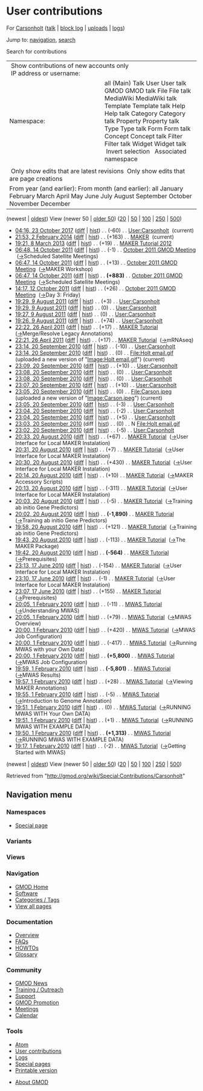 <div id="mw-page-base" class="noprint">

</div>

<div id="mw-head-base" class="noprint">

</div>

<div id="content" class="mw-body" role="main">

<span id="top"></span>

<div id="mw-js-message" style="display:none;">

</div>



# <span dir="auto">User contributions</span>

<div id="bodyContent">

<div id="contentSub">

For [Carsonholt](/wiki/User:Carsonholt "User:Carsonholt") (<a
href="/mediawiki/index.php?title=User_talk:Carsonholt&amp;action=edit&amp;redlink=1"
class="new" title="User talk:Carsonholt (page does not exist)">talk</a>
\| [block
log](/mediawiki/index.php?title=Special:Log/block&page=User%3ACarsonholt "Special:Log/block")
\|
[uploads](/wiki/Special:ListFiles/Carsonholt "Special:ListFiles/Carsonholt")
\| [logs](/wiki/Special:Log/Carsonholt "Special:Log/Carsonholt"))

</div>

<div id="jump-to-nav" class="mw-jump">

Jump to: [navigation](#mw-navigation), [search](#p-search)

</div>

<div id="mw-content-text">

Search for contributions

<table class="mw-contributions-table">
<colgroup>
<col style="width: 50%" />
<col style="width: 50%" />
</colgroup>
<tbody>
<tr class="odd">
<td colspan="2"> Show contributions of new accounts only<br />
 IP address or username:</td>
</tr>
<tr class="even">
<td class="mw-label">Namespace:</td>
<td>all (Main) Talk User User talk GMOD GMOD talk File File talk
MediaWiki MediaWiki talk Template Template talk Help Help talk Category
Category talk Property Property talk Type Type talk Form Form talk
Concept Concept talk Filter Filter talk Widget Widget talk  
 Invert selection 
 Associated namespace </td>
</tr>
<tr class="odd">
<td colspan="2"></td>
</tr>
<tr class="even">
<td colspan="2"> Only show edits that are latest revisions
 Only show edits that are page creations</td>
</tr>
<tr class="odd">
<td colspan="2">From year (and earlier): From month (and earlier): all
January February March April May June July August September October
November December</td>
</tr>
</tbody>
</table>

(newest \| <a
href="/mediawiki/index.php?title=Special:Contributions/Carsonholt&amp;dir=prev&amp;target=Carsonholt"
class="mw-lastlink" rel="last"
title="Special:Contributions/Carsonholt">oldest</a>) View (newer 50 \|
<a
href="/mediawiki/index.php?title=Special:Contributions/Carsonholt&amp;offset=20100201191707&amp;target=Carsonholt"
class="mw-nextlink" rel="next"
title="Special:Contributions/Carsonholt">older 50</a>) (<a
href="/mediawiki/index.php?title=Special:Contributions/Carsonholt&amp;offset=&amp;limit=20&amp;target=Carsonholt"
class="mw-numlink" title="Special:Contributions/Carsonholt">20</a> \| <a
href="/mediawiki/index.php?title=Special:Contributions/Carsonholt&amp;offset=&amp;limit=50&amp;target=Carsonholt"
class="mw-numlink" title="Special:Contributions/Carsonholt">50</a> \| <a
href="/mediawiki/index.php?title=Special:Contributions/Carsonholt&amp;offset=&amp;limit=100&amp;target=Carsonholt"
class="mw-numlink" title="Special:Contributions/Carsonholt">100</a> \|
<a
href="/mediawiki/index.php?title=Special:Contributions/Carsonholt&amp;offset=&amp;limit=250&amp;target=Carsonholt"
class="mw-numlink" title="Special:Contributions/Carsonholt">250</a> \|
<a
href="/mediawiki/index.php?title=Special:Contributions/Carsonholt&amp;offset=&amp;limit=500&amp;target=Carsonholt"
class="mw-numlink" title="Special:Contributions/Carsonholt">500</a>)

- <a href="/mediawiki/index.php?title=User:Carsonholt&amp;oldid=27490"
  class="mw-changeslist-date" title="User:Carsonholt">04:16, 23 October
  2017</a>
  ([diff](/mediawiki/index.php?title=User:Carsonholt&diff=prev&oldid=27490 "User:Carsonholt")
  \|
  [hist](/mediawiki/index.php?title=User:Carsonholt&action=history "User:Carsonholt"))
  <span class="mw-changeslist-separator">. .</span>
  <span class="mw-plusminus-neg" dir="ltr"
  title="438 bytes after change">(-60)</span>‎
  <span class="mw-changeslist-separator">. .</span>
  <a href="/wiki/User:Carsonholt" class="mw-contributions-title"
  title="User:Carsonholt">User:Carsonholt</a> ‎
  <span class="mw-uctop">(current)</span>
- <a href="/mediawiki/index.php?title=MAKER&amp;oldid=25258"
  class="mw-changeslist-date" title="MAKER">21:53, 2 February 2014</a>
  ([diff](/mediawiki/index.php?title=MAKER&diff=prev&oldid=25258 "MAKER")
  \| [hist](/mediawiki/index.php?title=MAKER&action=history "MAKER"))
  <span class="mw-changeslist-separator">. .</span>
  <span class="mw-plusminus-pos" dir="ltr"
  title="8,774 bytes after change">(+163)</span>‎
  <span class="mw-changeslist-separator">. .</span>
  <a href="/wiki/MAKER" class="mw-contributions-title"
  title="MAKER">MAKER</a> ‎ <span class="mw-uctop">(current)</span>
- <a href="/mediawiki/index.php?title=MAKER_Tutorial_2012&amp;oldid=23214"
  class="mw-changeslist-date" title="MAKER Tutorial 2012">19:21, 8 March
  2013</a>
  ([diff](/mediawiki/index.php?title=MAKER_Tutorial_2012&diff=prev&oldid=23214 "MAKER Tutorial 2012")
  \|
  [hist](/mediawiki/index.php?title=MAKER_Tutorial_2012&action=history "MAKER Tutorial 2012"))
  <span class="mw-changeslist-separator">. .</span>
  <span class="mw-plusminus-pos" dir="ltr"
  title="82,284 bytes after change">(+19)</span>‎
  <span class="mw-changeslist-separator">. .</span>
  <a href="/wiki/MAKER_Tutorial_2012" class="mw-contributions-title"
  title="MAKER Tutorial 2012">MAKER Tutorial 2012</a> ‎
- <a
  href="/mediawiki/index.php?title=October_2011_GMOD_Meeting&amp;oldid=19298"
  class="mw-changeslist-date" title="October 2011 GMOD Meeting">06:48, 14
  October 2011</a>
  ([diff](/mediawiki/index.php?title=October_2011_GMOD_Meeting&diff=prev&oldid=19298 "October 2011 GMOD Meeting")
  \|
  [hist](/mediawiki/index.php?title=October_2011_GMOD_Meeting&action=history "October 2011 GMOD Meeting"))
  <span class="mw-changeslist-separator">. .</span>
  <span class="mw-plusminus-neg" dir="ltr"
  title="13,248 bytes after change">(-1)</span>‎
  <span class="mw-changeslist-separator">. .</span>
  <a href="/wiki/October_2011_GMOD_Meeting" class="mw-contributions-title"
  title="October 2011 GMOD Meeting">October 2011 GMOD Meeting</a> ‎
  <span class="comment">([→](/wiki/October_2011_GMOD_Meeting#Scheduled_Satellite_Meetings "October 2011 GMOD Meeting")‎<span dir="auto"><span class="autocomment">Scheduled
  Satellite Meetings</span></span>)</span>
- <a
  href="/mediawiki/index.php?title=October_2011_GMOD_Meeting&amp;oldid=19297"
  class="mw-changeslist-date" title="October 2011 GMOD Meeting">06:47, 14
  October 2011</a>
  ([diff](/mediawiki/index.php?title=October_2011_GMOD_Meeting&diff=prev&oldid=19297 "October 2011 GMOD Meeting")
  \|
  [hist](/mediawiki/index.php?title=October_2011_GMOD_Meeting&action=history "October 2011 GMOD Meeting"))
  <span class="mw-changeslist-separator">. .</span>
  <span class="mw-plusminus-pos" dir="ltr"
  title="13,249 bytes after change">(+13)</span>‎
  <span class="mw-changeslist-separator">. .</span>
  <a href="/wiki/October_2011_GMOD_Meeting" class="mw-contributions-title"
  title="October 2011 GMOD Meeting">October 2011 GMOD Meeting</a> ‎
  <span class="comment">([→](/wiki/October_2011_GMOD_Meeting#MAKER_Workshop "October 2011 GMOD Meeting")‎<span dir="auto"><span class="autocomment">MAKER
  Workshop</span></span>)</span>
- <a
  href="/mediawiki/index.php?title=October_2011_GMOD_Meeting&amp;oldid=19296"
  class="mw-changeslist-date" title="October 2011 GMOD Meeting">06:47, 14
  October 2011</a>
  ([diff](/mediawiki/index.php?title=October_2011_GMOD_Meeting&diff=prev&oldid=19296 "October 2011 GMOD Meeting")
  \|
  [hist](/mediawiki/index.php?title=October_2011_GMOD_Meeting&action=history "October 2011 GMOD Meeting"))
  <span class="mw-changeslist-separator">. .</span> **(+883)**‎
  <span class="mw-changeslist-separator">. .</span>
  <a href="/wiki/October_2011_GMOD_Meeting" class="mw-contributions-title"
  title="October 2011 GMOD Meeting">October 2011 GMOD Meeting</a> ‎
  <span class="comment">([→](/wiki/October_2011_GMOD_Meeting#Scheduled_Satellite_Meetings "October 2011 GMOD Meeting")‎<span dir="auto"><span class="autocomment">Scheduled
  Satellite Meetings</span></span>)</span>
- <a
  href="/mediawiki/index.php?title=October_2011_GMOD_Meeting&amp;oldid=19034"
  class="mw-changeslist-date" title="October 2011 GMOD Meeting">14:17, 12
  October 2011</a>
  ([diff](/mediawiki/index.php?title=October_2011_GMOD_Meeting&diff=prev&oldid=19034 "October 2011 GMOD Meeting")
  \|
  [hist](/mediawiki/index.php?title=October_2011_GMOD_Meeting&action=history "October 2011 GMOD Meeting"))
  <span class="mw-changeslist-separator">. .</span>
  <span class="mw-plusminus-pos" dir="ltr"
  title="12,728 bytes after change">(+26)</span>‎
  <span class="mw-changeslist-separator">. .</span>
  <a href="/wiki/October_2011_GMOD_Meeting" class="mw-contributions-title"
  title="October 2011 GMOD Meeting">October 2011 GMOD Meeting</a> ‎
  <span class="comment">([→](/wiki/October_2011_GMOD_Meeting#Day_3:_Friday "October 2011 GMOD Meeting")‎<span dir="auto"><span class="autocomment">Day
  3: Friday</span></span>)</span>
- <a href="/mediawiki/index.php?title=User:Carsonholt&amp;oldid=18494"
  class="mw-changeslist-date" title="User:Carsonholt">19:29, 9 August
  2011</a>
  ([diff](/mediawiki/index.php?title=User:Carsonholt&diff=prev&oldid=18494 "User:Carsonholt")
  \|
  [hist](/mediawiki/index.php?title=User:Carsonholt&action=history "User:Carsonholt"))
  <span class="mw-changeslist-separator">. .</span>
  <span class="mw-plusminus-pos" dir="ltr"
  title="498 bytes after change">(+3)</span>‎
  <span class="mw-changeslist-separator">. .</span>
  <a href="/wiki/User:Carsonholt" class="mw-contributions-title"
  title="User:Carsonholt">User:Carsonholt</a> ‎
- <a href="/mediawiki/index.php?title=User:Carsonholt&amp;oldid=18493"
  class="mw-changeslist-date" title="User:Carsonholt">19:29, 9 August
  2011</a>
  ([diff](/mediawiki/index.php?title=User:Carsonholt&diff=prev&oldid=18493 "User:Carsonholt")
  \|
  [hist](/mediawiki/index.php?title=User:Carsonholt&action=history "User:Carsonholt"))
  <span class="mw-changeslist-separator">. .</span>
  <span class="mw-plusminus-null" dir="ltr"
  title="495 bytes after change">(0)</span>‎
  <span class="mw-changeslist-separator">. .</span>
  <a href="/wiki/User:Carsonholt" class="mw-contributions-title"
  title="User:Carsonholt">User:Carsonholt</a> ‎
- <a href="/mediawiki/index.php?title=User:Carsonholt&amp;oldid=18492"
  class="mw-changeslist-date" title="User:Carsonholt">19:27, 9 August
  2011</a>
  ([diff](/mediawiki/index.php?title=User:Carsonholt&diff=prev&oldid=18492 "User:Carsonholt")
  \|
  [hist](/mediawiki/index.php?title=User:Carsonholt&action=history "User:Carsonholt"))
  <span class="mw-changeslist-separator">. .</span>
  <span class="mw-plusminus-null" dir="ltr"
  title="495 bytes after change">(0)</span>‎
  <span class="mw-changeslist-separator">. .</span>
  <a href="/wiki/User:Carsonholt" class="mw-contributions-title"
  title="User:Carsonholt">User:Carsonholt</a> ‎
- <a href="/mediawiki/index.php?title=User:Carsonholt&amp;oldid=18491"
  class="mw-changeslist-date" title="User:Carsonholt">19:26, 9 August
  2011</a>
  ([diff](/mediawiki/index.php?title=User:Carsonholt&diff=prev&oldid=18491 "User:Carsonholt")
  \|
  [hist](/mediawiki/index.php?title=User:Carsonholt&action=history "User:Carsonholt"))
  <span class="mw-changeslist-separator">. .</span>
  <span class="mw-plusminus-pos" dir="ltr"
  title="495 bytes after change">(+74)</span>‎
  <span class="mw-changeslist-separator">. .</span>
  <a href="/wiki/User:Carsonholt" class="mw-contributions-title"
  title="User:Carsonholt">User:Carsonholt</a> ‎
- <a href="/mediawiki/index.php?title=MAKER_Tutorial&amp;oldid=17594"
  class="mw-changeslist-date" title="MAKER Tutorial">22:22, 26 April
  2011</a>
  ([diff](/mediawiki/index.php?title=MAKER_Tutorial&diff=prev&oldid=17594 "MAKER Tutorial")
  \|
  [hist](/mediawiki/index.php?title=MAKER_Tutorial&action=history "MAKER Tutorial"))
  <span class="mw-changeslist-separator">. .</span>
  <span class="mw-plusminus-pos" dir="ltr"
  title="64,723 bytes after change">(+17)</span>‎
  <span class="mw-changeslist-separator">. .</span>
  <a href="/mediawiki/index.php?title=MAKER_Tutorial&amp;redirect=no"
  class="mw-redirect mw-contributions-title" title="MAKER Tutorial">MAKER
  Tutorial</a> ‎
  <span class="comment">([→](/wiki/MAKER_Tutorial#Merge.2FResolve_Legacy_Annotations "MAKER Tutorial")‎<span dir="auto"><span class="autocomment">Merge/Resolve
  Legacy Annotations</span></span>)</span>
- <a href="/mediawiki/index.php?title=MAKER_Tutorial&amp;oldid=17593"
  class="mw-changeslist-date" title="MAKER Tutorial">22:21, 26 April
  2011</a>
  ([diff](/mediawiki/index.php?title=MAKER_Tutorial&diff=prev&oldid=17593 "MAKER Tutorial")
  \|
  [hist](/mediawiki/index.php?title=MAKER_Tutorial&action=history "MAKER Tutorial"))
  <span class="mw-changeslist-separator">. .</span>
  <span class="mw-plusminus-pos" dir="ltr"
  title="64,706 bytes after change">(+17)</span>‎
  <span class="mw-changeslist-separator">. .</span>
  <a href="/mediawiki/index.php?title=MAKER_Tutorial&amp;redirect=no"
  class="mw-redirect mw-contributions-title" title="MAKER Tutorial">MAKER
  Tutorial</a> ‎
  <span class="comment">([→](/wiki/MAKER_Tutorial#mRNAseq "MAKER Tutorial")‎<span dir="auto"><span class="autocomment">mRNAseq</span></span>)</span>
- <a href="/mediawiki/index.php?title=User:Carsonholt&amp;oldid=14553"
  class="mw-changeslist-date" title="User:Carsonholt">23:14, 20 September
  2010</a>
  ([diff](/mediawiki/index.php?title=User:Carsonholt&diff=prev&oldid=14553 "User:Carsonholt")
  \|
  [hist](/mediawiki/index.php?title=User:Carsonholt&action=history "User:Carsonholt"))
  <span class="mw-changeslist-separator">. .</span>
  <span class="mw-plusminus-neg" dir="ltr"
  title="421 bytes after change">(-10)</span>‎
  <span class="mw-changeslist-separator">. .</span>
  <a href="/wiki/User:Carsonholt" class="mw-contributions-title"
  title="User:Carsonholt">User:Carsonholt</a> ‎
- <a href="/mediawiki/index.php?title=File:Holt_email.gif&amp;oldid=14552"
  class="mw-changeslist-date" title="File:Holt email.gif">23:14, 20
  September 2010</a>
  ([diff](/mediawiki/index.php?title=File:Holt_email.gif&diff=prev&oldid=14552 "File:Holt email.gif")
  \|
  [hist](/mediawiki/index.php?title=File:Holt_email.gif&action=history "File:Holt email.gif"))
  <span class="mw-changeslist-separator">. .</span>
  <span class="mw-plusminus-null" dir="ltr"
  title="0 bytes after change">(0)</span>‎
  <span class="mw-changeslist-separator">. .</span>
  <a href="/wiki/File:Holt_email.gif" class="mw-contributions-title"
  title="File:Holt email.gif">File:Holt email.gif</a> ‎
  <span class="comment">(uploaded a new version of "[Image:Holt
  email.gif](/wiki/File:Holt_email.gif "File:Holt email.gif")")</span>
  <span class="mw-uctop">(current)</span>
- <a href="/mediawiki/index.php?title=User:Carsonholt&amp;oldid=14551"
  class="mw-changeslist-date" title="User:Carsonholt">23:09, 20 September
  2010</a>
  ([diff](/mediawiki/index.php?title=User:Carsonholt&diff=prev&oldid=14551 "User:Carsonholt")
  \|
  [hist](/mediawiki/index.php?title=User:Carsonholt&action=history "User:Carsonholt"))
  <span class="mw-changeslist-separator">. .</span>
  <span class="mw-plusminus-pos" dir="ltr"
  title="431 bytes after change">(+10)</span>‎
  <span class="mw-changeslist-separator">. .</span>
  <a href="/wiki/User:Carsonholt" class="mw-contributions-title"
  title="User:Carsonholt">User:Carsonholt</a> ‎
- <a href="/mediawiki/index.php?title=User:Carsonholt&amp;oldid=14550"
  class="mw-changeslist-date" title="User:Carsonholt">23:08, 20 September
  2010</a>
  ([diff](/mediawiki/index.php?title=User:Carsonholt&diff=prev&oldid=14550 "User:Carsonholt")
  \|
  [hist](/mediawiki/index.php?title=User:Carsonholt&action=history "User:Carsonholt"))
  <span class="mw-changeslist-separator">. .</span>
  <span class="mw-plusminus-null" dir="ltr"
  title="421 bytes after change">(0)</span>‎
  <span class="mw-changeslist-separator">. .</span>
  <a href="/wiki/User:Carsonholt" class="mw-contributions-title"
  title="User:Carsonholt">User:Carsonholt</a> ‎
- <a href="/mediawiki/index.php?title=User:Carsonholt&amp;oldid=14549"
  class="mw-changeslist-date" title="User:Carsonholt">23:08, 20 September
  2010</a>
  ([diff](/mediawiki/index.php?title=User:Carsonholt&diff=prev&oldid=14549 "User:Carsonholt")
  \|
  [hist](/mediawiki/index.php?title=User:Carsonholt&action=history "User:Carsonholt"))
  <span class="mw-changeslist-separator">. .</span>
  <span class="mw-plusminus-null" dir="ltr"
  title="421 bytes after change">(0)</span>‎
  <span class="mw-changeslist-separator">. .</span>
  <a href="/wiki/User:Carsonholt" class="mw-contributions-title"
  title="User:Carsonholt">User:Carsonholt</a> ‎
- <a href="/mediawiki/index.php?title=User:Carsonholt&amp;oldid=14548"
  class="mw-changeslist-date" title="User:Carsonholt">23:07, 20 September
  2010</a>
  ([diff](/mediawiki/index.php?title=User:Carsonholt&diff=prev&oldid=14548 "User:Carsonholt")
  \|
  [hist](/mediawiki/index.php?title=User:Carsonholt&action=history "User:Carsonholt"))
  <span class="mw-changeslist-separator">. .</span>
  <span class="mw-plusminus-pos" dir="ltr"
  title="421 bytes after change">(+10)</span>‎
  <span class="mw-changeslist-separator">. .</span>
  <a href="/wiki/User:Carsonholt" class="mw-contributions-title"
  title="User:Carsonholt">User:Carsonholt</a> ‎
- <a href="/mediawiki/index.php?title=File:Carson.jpeg&amp;oldid=14547"
  class="mw-changeslist-date" title="File:Carson.jpeg">23:05, 20 September
  2010</a>
  ([diff](/mediawiki/index.php?title=File:Carson.jpeg&diff=prev&oldid=14547 "File:Carson.jpeg")
  \|
  [hist](/mediawiki/index.php?title=File:Carson.jpeg&action=history "File:Carson.jpeg"))
  <span class="mw-changeslist-separator">. .</span>
  <span class="mw-plusminus-null" dir="ltr"
  title="0 bytes after change">(0)</span>‎
  <span class="mw-changeslist-separator">. .</span>
  <a href="/wiki/File:Carson.jpeg" class="mw-contributions-title"
  title="File:Carson.jpeg">File:Carson.jpeg</a> ‎
  <span class="comment">(uploaded a new version of
  "[Image:Carson.jpeg](/wiki/File:Carson.jpeg "File:Carson.jpeg")")</span>
  <span class="mw-uctop">(current)</span>
- <a href="/mediawiki/index.php?title=User:Carsonholt&amp;oldid=14546"
  class="mw-changeslist-date" title="User:Carsonholt">23:05, 20 September
  2010</a>
  ([diff](/mediawiki/index.php?title=User:Carsonholt&diff=prev&oldid=14546 "User:Carsonholt")
  \|
  [hist](/mediawiki/index.php?title=User:Carsonholt&action=history "User:Carsonholt"))
  <span class="mw-changeslist-separator">. .</span>
  <span class="mw-plusminus-neg" dir="ltr"
  title="411 bytes after change">(-3)</span>‎
  <span class="mw-changeslist-separator">. .</span>
  <a href="/wiki/User:Carsonholt" class="mw-contributions-title"
  title="User:Carsonholt">User:Carsonholt</a> ‎
- <a href="/mediawiki/index.php?title=User:Carsonholt&amp;oldid=14545"
  class="mw-changeslist-date" title="User:Carsonholt">23:04, 20 September
  2010</a>
  ([diff](/mediawiki/index.php?title=User:Carsonholt&diff=prev&oldid=14545 "User:Carsonholt")
  \|
  [hist](/mediawiki/index.php?title=User:Carsonholt&action=history "User:Carsonholt"))
  <span class="mw-changeslist-separator">. .</span>
  <span class="mw-plusminus-neg" dir="ltr"
  title="414 bytes after change">(-2)</span>‎
  <span class="mw-changeslist-separator">. .</span>
  <a href="/wiki/User:Carsonholt" class="mw-contributions-title"
  title="User:Carsonholt">User:Carsonholt</a> ‎
- <a href="/mediawiki/index.php?title=User:Carsonholt&amp;oldid=14544"
  class="mw-changeslist-date" title="User:Carsonholt">23:04, 20 September
  2010</a>
  ([diff](/mediawiki/index.php?title=User:Carsonholt&diff=prev&oldid=14544 "User:Carsonholt")
  \|
  [hist](/mediawiki/index.php?title=User:Carsonholt&action=history "User:Carsonholt"))
  <span class="mw-changeslist-separator">. .</span>
  <span class="mw-plusminus-pos" dir="ltr"
  title="416 bytes after change">(+5)</span>‎
  <span class="mw-changeslist-separator">. .</span>
  <a href="/wiki/User:Carsonholt" class="mw-contributions-title"
  title="User:Carsonholt">User:Carsonholt</a> ‎
- <a href="/mediawiki/index.php?title=File:Holt_email.gif&amp;oldid=14543"
  class="mw-changeslist-date" title="File:Holt email.gif">23:03, 20
  September 2010</a> (diff \|
  [hist](/mediawiki/index.php?title=File:Holt_email.gif&action=history "File:Holt email.gif"))
  <span class="mw-changeslist-separator">. .</span>
  <span class="mw-plusminus-null" dir="ltr"
  title="0 bytes after change">(0)</span>‎
  <span class="mw-changeslist-separator">. .</span> N
  <a href="/wiki/File:Holt_email.gif" class="mw-contributions-title"
  title="File:Holt email.gif">File:Holt email.gif</a> ‎
- <a href="/mediawiki/index.php?title=User:Carsonholt&amp;oldid=14542"
  class="mw-changeslist-date" title="User:Carsonholt">23:02, 20 September
  2010</a>
  ([diff](/mediawiki/index.php?title=User:Carsonholt&diff=prev&oldid=14542 "User:Carsonholt")
  \|
  [hist](/mediawiki/index.php?title=User:Carsonholt&action=history "User:Carsonholt"))
  <span class="mw-changeslist-separator">. .</span>
  <span class="mw-plusminus-neg" dir="ltr"
  title="411 bytes after change">(-5)</span>‎
  <span class="mw-changeslist-separator">. .</span>
  <a href="/wiki/User:Carsonholt" class="mw-contributions-title"
  title="User:Carsonholt">User:Carsonholt</a> ‎
- <a href="/mediawiki/index.php?title=MAKER_Tutorial&amp;oldid=14249"
  class="mw-changeslist-date" title="MAKER Tutorial">20:33, 20 August
  2010</a>
  ([diff](/mediawiki/index.php?title=MAKER_Tutorial&diff=prev&oldid=14249 "MAKER Tutorial")
  \|
  [hist](/mediawiki/index.php?title=MAKER_Tutorial&action=history "MAKER Tutorial"))
  <span class="mw-changeslist-separator">. .</span>
  <span class="mw-plusminus-pos" dir="ltr"
  title="64,689 bytes after change">(+67)</span>‎
  <span class="mw-changeslist-separator">. .</span>
  <a href="/mediawiki/index.php?title=MAKER_Tutorial&amp;redirect=no"
  class="mw-redirect mw-contributions-title" title="MAKER Tutorial">MAKER
  Tutorial</a> ‎
  <span class="comment">([→](/wiki/MAKER_Tutorial#User_Interface_for_Local_MAKER_Instalation "MAKER Tutorial")‎<span dir="auto"><span class="autocomment">User
  Interface for Local MAKER Instalation</span></span>)</span>
- <a href="/mediawiki/index.php?title=MAKER_Tutorial&amp;oldid=14248"
  class="mw-changeslist-date" title="MAKER Tutorial">20:31, 20 August
  2010</a>
  ([diff](/mediawiki/index.php?title=MAKER_Tutorial&diff=prev&oldid=14248 "MAKER Tutorial")
  \|
  [hist](/mediawiki/index.php?title=MAKER_Tutorial&action=history "MAKER Tutorial"))
  <span class="mw-changeslist-separator">. .</span>
  <span class="mw-plusminus-pos" dir="ltr"
  title="64,622 bytes after change">(+7)</span>‎
  <span class="mw-changeslist-separator">. .</span>
  <a href="/mediawiki/index.php?title=MAKER_Tutorial&amp;redirect=no"
  class="mw-redirect mw-contributions-title" title="MAKER Tutorial">MAKER
  Tutorial</a> ‎
  <span class="comment">([→](/wiki/MAKER_Tutorial#User_Interface_for_Local_MAKER_Instalation "MAKER Tutorial")‎<span dir="auto"><span class="autocomment">User
  Interface for Local MAKER Instalation</span></span>)</span>
- <a href="/mediawiki/index.php?title=MAKER_Tutorial&amp;oldid=14247"
  class="mw-changeslist-date" title="MAKER Tutorial">20:30, 20 August
  2010</a>
  ([diff](/mediawiki/index.php?title=MAKER_Tutorial&diff=prev&oldid=14247 "MAKER Tutorial")
  \|
  [hist](/mediawiki/index.php?title=MAKER_Tutorial&action=history "MAKER Tutorial"))
  <span class="mw-changeslist-separator">. .</span>
  <span class="mw-plusminus-pos" dir="ltr"
  title="64,615 bytes after change">(+430)</span>‎
  <span class="mw-changeslist-separator">. .</span>
  <a href="/mediawiki/index.php?title=MAKER_Tutorial&amp;redirect=no"
  class="mw-redirect mw-contributions-title" title="MAKER Tutorial">MAKER
  Tutorial</a> ‎
  <span class="comment">([→](/wiki/MAKER_Tutorial#User_Interface_for_Local_MAKER_Instalation "MAKER Tutorial")‎<span dir="auto"><span class="autocomment">User
  Interface for Local MAKER Instalation</span></span>)</span>
- <a href="/mediawiki/index.php?title=MAKER_Tutorial&amp;oldid=14246"
  class="mw-changeslist-date" title="MAKER Tutorial">20:14, 20 August
  2010</a>
  ([diff](/mediawiki/index.php?title=MAKER_Tutorial&diff=prev&oldid=14246 "MAKER Tutorial")
  \|
  [hist](/mediawiki/index.php?title=MAKER_Tutorial&action=history "MAKER Tutorial"))
  <span class="mw-changeslist-separator">. .</span>
  <span class="mw-plusminus-pos" dir="ltr"
  title="64,185 bytes after change">(+10)</span>‎
  <span class="mw-changeslist-separator">. .</span>
  <a href="/mediawiki/index.php?title=MAKER_Tutorial&amp;redirect=no"
  class="mw-redirect mw-contributions-title" title="MAKER Tutorial">MAKER
  Tutorial</a> ‎
  <span class="comment">([→](/wiki/MAKER_Tutorial#MAKER_Accessory_Scripts "MAKER Tutorial")‎<span dir="auto"><span class="autocomment">MAKER
  Accessory Scripts</span></span>)</span>
- <a href="/mediawiki/index.php?title=MAKER_Tutorial&amp;oldid=14245"
  class="mw-changeslist-date" title="MAKER Tutorial">20:13, 20 August
  2010</a>
  ([diff](/mediawiki/index.php?title=MAKER_Tutorial&diff=prev&oldid=14245 "MAKER Tutorial")
  \|
  [hist](/mediawiki/index.php?title=MAKER_Tutorial&action=history "MAKER Tutorial"))
  <span class="mw-changeslist-separator">. .</span>
  <span class="mw-plusminus-neg" dir="ltr"
  title="64,175 bytes after change">(-311)</span>‎
  <span class="mw-changeslist-separator">. .</span>
  <a href="/mediawiki/index.php?title=MAKER_Tutorial&amp;redirect=no"
  class="mw-redirect mw-contributions-title" title="MAKER Tutorial">MAKER
  Tutorial</a> ‎
  <span class="comment">([→](/wiki/MAKER_Tutorial#User_Interface_for_Local_MAKER_Instalation "MAKER Tutorial")‎<span dir="auto"><span class="autocomment">User
  Interface for Local MAKER Instalation</span></span>)</span>
- <a href="/mediawiki/index.php?title=MAKER_Tutorial&amp;oldid=14244"
  class="mw-changeslist-date" title="MAKER Tutorial">20:03, 20 August
  2010</a>
  ([diff](/mediawiki/index.php?title=MAKER_Tutorial&diff=prev&oldid=14244 "MAKER Tutorial")
  \|
  [hist](/mediawiki/index.php?title=MAKER_Tutorial&action=history "MAKER Tutorial"))
  <span class="mw-changeslist-separator">. .</span>
  <span class="mw-plusminus-neg" dir="ltr"
  title="64,486 bytes after change">(-5)</span>‎
  <span class="mw-changeslist-separator">. .</span>
  <a href="/mediawiki/index.php?title=MAKER_Tutorial&amp;redirect=no"
  class="mw-redirect mw-contributions-title" title="MAKER Tutorial">MAKER
  Tutorial</a> ‎
  <span class="comment">([→](/wiki/MAKER_Tutorial#Training_ab_initio_Gene_Predictors "MAKER Tutorial")‎<span dir="auto"><span class="autocomment">Training
  ab initio Gene Predictors</span></span>)</span>
- <a href="/mediawiki/index.php?title=MAKER_Tutorial&amp;oldid=14243"
  class="mw-changeslist-date" title="MAKER Tutorial">20:02, 20 August
  2010</a>
  ([diff](/mediawiki/index.php?title=MAKER_Tutorial&diff=prev&oldid=14243 "MAKER Tutorial")
  \|
  [hist](/mediawiki/index.php?title=MAKER_Tutorial&action=history "MAKER Tutorial"))
  <span class="mw-changeslist-separator">. .</span> **(-1,890)**‎
  <span class="mw-changeslist-separator">. .</span>
  <a href="/mediawiki/index.php?title=MAKER_Tutorial&amp;redirect=no"
  class="mw-redirect mw-contributions-title" title="MAKER Tutorial">MAKER
  Tutorial</a> ‎
  <span class="comment">([→](/wiki/MAKER_Tutorial#Training_ab_initio_Gene_Predictors "MAKER Tutorial")‎<span dir="auto"><span class="autocomment">Training
  ab initio Gene Predictors</span></span>)</span>
- <a href="/mediawiki/index.php?title=MAKER_Tutorial&amp;oldid=14242"
  class="mw-changeslist-date" title="MAKER Tutorial">19:58, 20 August
  2010</a>
  ([diff](/mediawiki/index.php?title=MAKER_Tutorial&diff=prev&oldid=14242 "MAKER Tutorial")
  \|
  [hist](/mediawiki/index.php?title=MAKER_Tutorial&action=history "MAKER Tutorial"))
  <span class="mw-changeslist-separator">. .</span>
  <span class="mw-plusminus-pos" dir="ltr"
  title="66,381 bytes after change">(+121)</span>‎
  <span class="mw-changeslist-separator">. .</span>
  <a href="/mediawiki/index.php?title=MAKER_Tutorial&amp;redirect=no"
  class="mw-redirect mw-contributions-title" title="MAKER Tutorial">MAKER
  Tutorial</a> ‎
  <span class="comment">([→](/wiki/MAKER_Tutorial#Training_ab_initio_Gene_Predictors "MAKER Tutorial")‎<span dir="auto"><span class="autocomment">Training
  ab initio Gene Predictors</span></span>)</span>
- <a href="/mediawiki/index.php?title=MAKER_Tutorial&amp;oldid=14241"
  class="mw-changeslist-date" title="MAKER Tutorial">19:43, 20 August
  2010</a>
  ([diff](/mediawiki/index.php?title=MAKER_Tutorial&diff=prev&oldid=14241 "MAKER Tutorial")
  \|
  [hist](/mediawiki/index.php?title=MAKER_Tutorial&action=history "MAKER Tutorial"))
  <span class="mw-changeslist-separator">. .</span>
  <span class="mw-plusminus-neg" dir="ltr"
  title="66,260 bytes after change">(-113)</span>‎
  <span class="mw-changeslist-separator">. .</span>
  <a href="/mediawiki/index.php?title=MAKER_Tutorial&amp;redirect=no"
  class="mw-redirect mw-contributions-title" title="MAKER Tutorial">MAKER
  Tutorial</a> ‎
  <span class="comment">([→](/wiki/MAKER_Tutorial#The_MAKER_Package "MAKER Tutorial")‎<span dir="auto"><span class="autocomment">The
  MAKER Package</span></span>)</span>
- <a href="/mediawiki/index.php?title=MAKER_Tutorial&amp;oldid=14240"
  class="mw-changeslist-date" title="MAKER Tutorial">19:42, 20 August
  2010</a>
  ([diff](/mediawiki/index.php?title=MAKER_Tutorial&diff=prev&oldid=14240 "MAKER Tutorial")
  \|
  [hist](/mediawiki/index.php?title=MAKER_Tutorial&action=history "MAKER Tutorial"))
  <span class="mw-changeslist-separator">. .</span> **(-564)**‎
  <span class="mw-changeslist-separator">. .</span>
  <a href="/mediawiki/index.php?title=MAKER_Tutorial&amp;redirect=no"
  class="mw-redirect mw-contributions-title" title="MAKER Tutorial">MAKER
  Tutorial</a> ‎
  <span class="comment">([→](/wiki/MAKER_Tutorial#Prerequisites "MAKER Tutorial")‎<span dir="auto"><span class="autocomment">Prerequisites</span></span>)</span>
- <a href="/mediawiki/index.php?title=MAKER_Tutorial&amp;oldid=13277"
  class="mw-changeslist-date" title="MAKER Tutorial">23:13, 17 June
  2010</a>
  ([diff](/mediawiki/index.php?title=MAKER_Tutorial&diff=prev&oldid=13277 "MAKER Tutorial")
  \|
  [hist](/mediawiki/index.php?title=MAKER_Tutorial&action=history "MAKER Tutorial"))
  <span class="mw-changeslist-separator">. .</span>
  <span class="mw-plusminus-neg" dir="ltr"
  title="66,937 bytes after change">(-154)</span>‎
  <span class="mw-changeslist-separator">. .</span>
  <a href="/mediawiki/index.php?title=MAKER_Tutorial&amp;redirect=no"
  class="mw-redirect mw-contributions-title" title="MAKER Tutorial">MAKER
  Tutorial</a> ‎
  <span class="comment">([→](/wiki/MAKER_Tutorial#User_Interface_for_Local_MAKER_Instalation "MAKER Tutorial")‎<span dir="auto"><span class="autocomment">User
  Interface for Local MAKER Instalation</span></span>)</span>
- <a href="/mediawiki/index.php?title=MAKER_Tutorial&amp;oldid=13276"
  class="mw-changeslist-date" title="MAKER Tutorial">23:10, 17 June
  2010</a>
  ([diff](/mediawiki/index.php?title=MAKER_Tutorial&diff=prev&oldid=13276 "MAKER Tutorial")
  \|
  [hist](/mediawiki/index.php?title=MAKER_Tutorial&action=history "MAKER Tutorial"))
  <span class="mw-changeslist-separator">. .</span>
  <span class="mw-plusminus-neg" dir="ltr"
  title="67,091 bytes after change">(-1)</span>‎
  <span class="mw-changeslist-separator">. .</span>
  <a href="/mediawiki/index.php?title=MAKER_Tutorial&amp;redirect=no"
  class="mw-redirect mw-contributions-title" title="MAKER Tutorial">MAKER
  Tutorial</a> ‎
  <span class="comment">([→](/wiki/MAKER_Tutorial#User_Interface_for_Local_MAKER_Instalation "MAKER Tutorial")‎<span dir="auto"><span class="autocomment">User
  Interface for Local MAKER Instalation</span></span>)</span>
- <a href="/mediawiki/index.php?title=MAKER_Tutorial&amp;oldid=13275"
  class="mw-changeslist-date" title="MAKER Tutorial">23:07, 17 June
  2010</a>
  ([diff](/mediawiki/index.php?title=MAKER_Tutorial&diff=prev&oldid=13275 "MAKER Tutorial")
  \|
  [hist](/mediawiki/index.php?title=MAKER_Tutorial&action=history "MAKER Tutorial"))
  <span class="mw-changeslist-separator">. .</span>
  <span class="mw-plusminus-pos" dir="ltr"
  title="67,092 bytes after change">(+155)</span>‎
  <span class="mw-changeslist-separator">. .</span>
  <a href="/mediawiki/index.php?title=MAKER_Tutorial&amp;redirect=no"
  class="mw-redirect mw-contributions-title" title="MAKER Tutorial">MAKER
  Tutorial</a> ‎
  <span class="comment">([→](/wiki/MAKER_Tutorial#Prerequisites "MAKER Tutorial")‎<span dir="auto"><span class="autocomment">Prerequisites</span></span>)</span>
- <a href="/mediawiki/index.php?title=MWAS_Tutorial&amp;oldid=11816"
  class="mw-changeslist-date" title="MWAS Tutorial">20:05, 1 February
  2010</a>
  ([diff](/mediawiki/index.php?title=MWAS_Tutorial&diff=prev&oldid=11816 "MWAS Tutorial")
  \|
  [hist](/mediawiki/index.php?title=MWAS_Tutorial&action=history "MWAS Tutorial"))
  <span class="mw-changeslist-separator">. .</span>
  <span class="mw-plusminus-neg" dir="ltr"
  title="35,063 bytes after change">(-11)</span>‎
  <span class="mw-changeslist-separator">. .</span>
  <a href="/wiki/MWAS_Tutorial" class="mw-contributions-title"
  title="MWAS Tutorial">MWAS Tutorial</a> ‎
  <span class="comment">([→](/wiki/MWAS_Tutorial#Understanding_MWAS "MWAS Tutorial")‎<span dir="auto"><span class="autocomment">Understanding
  MWAS</span></span>)</span>
- <a href="/mediawiki/index.php?title=MWAS_Tutorial&amp;oldid=11815"
  class="mw-changeslist-date" title="MWAS Tutorial">20:05, 1 February
  2010</a>
  ([diff](/mediawiki/index.php?title=MWAS_Tutorial&diff=prev&oldid=11815 "MWAS Tutorial")
  \|
  [hist](/mediawiki/index.php?title=MWAS_Tutorial&action=history "MWAS Tutorial"))
  <span class="mw-changeslist-separator">. .</span>
  <span class="mw-plusminus-pos" dir="ltr"
  title="35,074 bytes after change">(+79)</span>‎
  <span class="mw-changeslist-separator">. .</span>
  <a href="/wiki/MWAS_Tutorial" class="mw-contributions-title"
  title="MWAS Tutorial">MWAS Tutorial</a> ‎
  <span class="comment">([→](/wiki/MWAS_Tutorial#MWAS_Overview "MWAS Tutorial")‎<span dir="auto"><span class="autocomment">MWAS
  Overview</span></span>)</span>
- <a href="/mediawiki/index.php?title=MWAS_Tutorial&amp;oldid=11814"
  class="mw-changeslist-date" title="MWAS Tutorial">20:00, 1 February
  2010</a>
  ([diff](/mediawiki/index.php?title=MWAS_Tutorial&diff=prev&oldid=11814 "MWAS Tutorial")
  \|
  [hist](/mediawiki/index.php?title=MWAS_Tutorial&action=history "MWAS Tutorial"))
  <span class="mw-changeslist-separator">. .</span>
  <span class="mw-plusminus-pos" dir="ltr"
  title="34,995 bytes after change">(+420)</span>‎
  <span class="mw-changeslist-separator">. .</span>
  <a href="/wiki/MWAS_Tutorial" class="mw-contributions-title"
  title="MWAS Tutorial">MWAS Tutorial</a> ‎
  <span class="comment">([→](/wiki/MWAS_Tutorial#MWAS_Job_Configuration "MWAS Tutorial")‎<span dir="auto"><span class="autocomment">MWAS
  Job Configuration</span></span>)</span>
- <a href="/mediawiki/index.php?title=MWAS_Tutorial&amp;oldid=11813"
  class="mw-changeslist-date" title="MWAS Tutorial">20:00, 1 February
  2010</a>
  ([diff](/mediawiki/index.php?title=MWAS_Tutorial&diff=prev&oldid=11813 "MWAS Tutorial")
  \|
  [hist](/mediawiki/index.php?title=MWAS_Tutorial&action=history "MWAS Tutorial"))
  <span class="mw-changeslist-separator">. .</span>
  <span class="mw-plusminus-neg" dir="ltr"
  title="34,575 bytes after change">(-417)</span>‎
  <span class="mw-changeslist-separator">. .</span>
  <a href="/wiki/MWAS_Tutorial" class="mw-contributions-title"
  title="MWAS Tutorial">MWAS Tutorial</a> ‎
  <span class="comment">([→](/wiki/MWAS_Tutorial#Running_MWAS_with_your_Own_Data "MWAS Tutorial")‎<span dir="auto"><span class="autocomment">Running
  MWAS with your Own Data</span></span>)</span>
- <a href="/mediawiki/index.php?title=MWAS_Tutorial&amp;oldid=11812"
  class="mw-changeslist-date" title="MWAS Tutorial">20:00, 1 February
  2010</a>
  ([diff](/mediawiki/index.php?title=MWAS_Tutorial&diff=prev&oldid=11812 "MWAS Tutorial")
  \|
  [hist](/mediawiki/index.php?title=MWAS_Tutorial&action=history "MWAS Tutorial"))
  <span class="mw-changeslist-separator">. .</span> **(+5,800)**‎
  <span class="mw-changeslist-separator">. .</span>
  <a href="/wiki/MWAS_Tutorial" class="mw-contributions-title"
  title="MWAS Tutorial">MWAS Tutorial</a> ‎
  <span class="comment">([→](/wiki/MWAS_Tutorial#MWAS_Job_Configuration "MWAS Tutorial")‎<span dir="auto"><span class="autocomment">MWAS
  Job Configuration</span></span>)</span>
- <a href="/mediawiki/index.php?title=MWAS_Tutorial&amp;oldid=11811"
  class="mw-changeslist-date" title="MWAS Tutorial">19:59, 1 February
  2010</a>
  ([diff](/mediawiki/index.php?title=MWAS_Tutorial&diff=prev&oldid=11811 "MWAS Tutorial")
  \|
  [hist](/mediawiki/index.php?title=MWAS_Tutorial&action=history "MWAS Tutorial"))
  <span class="mw-changeslist-separator">. .</span> **(-5,801)**‎
  <span class="mw-changeslist-separator">. .</span>
  <a href="/wiki/MWAS_Tutorial" class="mw-contributions-title"
  title="MWAS Tutorial">MWAS Tutorial</a> ‎
  <span class="comment">([→](/wiki/MWAS_Tutorial#MWAS_Results "MWAS Tutorial")‎<span dir="auto"><span class="autocomment">MWAS
  Results</span></span>)</span>
- <a href="/mediawiki/index.php?title=MWAS_Tutorial&amp;oldid=11810"
  class="mw-changeslist-date" title="MWAS Tutorial">19:57, 1 February
  2010</a>
  ([diff](/mediawiki/index.php?title=MWAS_Tutorial&diff=prev&oldid=11810 "MWAS Tutorial")
  \|
  [hist](/mediawiki/index.php?title=MWAS_Tutorial&action=history "MWAS Tutorial"))
  <span class="mw-changeslist-separator">. .</span>
  <span class="mw-plusminus-pos" dir="ltr"
  title="34,993 bytes after change">(+28)</span>‎
  <span class="mw-changeslist-separator">. .</span>
  <a href="/wiki/MWAS_Tutorial" class="mw-contributions-title"
  title="MWAS Tutorial">MWAS Tutorial</a> ‎
  <span class="comment">([→](/wiki/MWAS_Tutorial#Viewing_MAKER_Annotations "MWAS Tutorial")‎<span dir="auto"><span class="autocomment">Viewing
  MAKER Annotations</span></span>)</span>
- <a href="/mediawiki/index.php?title=MWAS_Tutorial&amp;oldid=11809"
  class="mw-changeslist-date" title="MWAS Tutorial">19:55, 1 February
  2010</a>
  ([diff](/mediawiki/index.php?title=MWAS_Tutorial&diff=prev&oldid=11809 "MWAS Tutorial")
  \|
  [hist](/mediawiki/index.php?title=MWAS_Tutorial&action=history "MWAS Tutorial"))
  <span class="mw-changeslist-separator">. .</span>
  <span class="mw-plusminus-neg" dir="ltr"
  title="34,965 bytes after change">(-5)</span>‎
  <span class="mw-changeslist-separator">. .</span>
  <a href="/wiki/MWAS_Tutorial" class="mw-contributions-title"
  title="MWAS Tutorial">MWAS Tutorial</a> ‎
  <span class="comment">([→](/wiki/MWAS_Tutorial#Introduction_to_Genome_Annotation "MWAS Tutorial")‎<span dir="auto"><span class="autocomment">Introduction
  to Genome Annotation</span></span>)</span>
- <a href="/mediawiki/index.php?title=MWAS_Tutorial&amp;oldid=11808"
  class="mw-changeslist-date" title="MWAS Tutorial">19:51, 1 February
  2010</a>
  ([diff](/mediawiki/index.php?title=MWAS_Tutorial&diff=prev&oldid=11808 "MWAS Tutorial")
  \|
  [hist](/mediawiki/index.php?title=MWAS_Tutorial&action=history "MWAS Tutorial"))
  <span class="mw-changeslist-separator">. .</span>
  <span class="mw-plusminus-null" dir="ltr"
  title="34,970 bytes after change">(0)</span>‎
  <span class="mw-changeslist-separator">. .</span>
  <a href="/wiki/MWAS_Tutorial" class="mw-contributions-title"
  title="MWAS Tutorial">MWAS Tutorial</a> ‎
  <span class="comment">([→](/wiki/MWAS_Tutorial#RUNNING_MWAS_WITH_Your_Own_DATA "MWAS Tutorial")‎<span dir="auto"><span class="autocomment">RUNNING
  MWAS WITH Your Own DATA</span></span>)</span>
- <a href="/mediawiki/index.php?title=MWAS_Tutorial&amp;oldid=11807"
  class="mw-changeslist-date" title="MWAS Tutorial">19:51, 1 February
  2010</a>
  ([diff](/mediawiki/index.php?title=MWAS_Tutorial&diff=prev&oldid=11807 "MWAS Tutorial")
  \|
  [hist](/mediawiki/index.php?title=MWAS_Tutorial&action=history "MWAS Tutorial"))
  <span class="mw-changeslist-separator">. .</span>
  <span class="mw-plusminus-pos" dir="ltr"
  title="34,970 bytes after change">(+1)</span>‎
  <span class="mw-changeslist-separator">. .</span>
  <a href="/wiki/MWAS_Tutorial" class="mw-contributions-title"
  title="MWAS Tutorial">MWAS Tutorial</a> ‎
  <span class="comment">([→](/wiki/MWAS_Tutorial#RUNNING_MWAS_WITH_EXAMPLE_DATA "MWAS Tutorial")‎<span dir="auto"><span class="autocomment">RUNNING
  MWAS WITH EXAMPLE DATA</span></span>)</span>
- <a href="/mediawiki/index.php?title=MWAS_Tutorial&amp;oldid=11806"
  class="mw-changeslist-date" title="MWAS Tutorial">19:50, 1 February
  2010</a>
  ([diff](/mediawiki/index.php?title=MWAS_Tutorial&diff=prev&oldid=11806 "MWAS Tutorial")
  \|
  [hist](/mediawiki/index.php?title=MWAS_Tutorial&action=history "MWAS Tutorial"))
  <span class="mw-changeslist-separator">. .</span> **(+1,313)**‎
  <span class="mw-changeslist-separator">. .</span>
  <a href="/wiki/MWAS_Tutorial" class="mw-contributions-title"
  title="MWAS Tutorial">MWAS Tutorial</a> ‎
  <span class="comment">([→](/wiki/MWAS_Tutorial#RUNNING_MWAS_WITH_EXAMPLE_DATA "MWAS Tutorial")‎<span dir="auto"><span class="autocomment">RUNNING
  MWAS WITH EXAMPLE DATA</span></span>)</span>
- <a href="/mediawiki/index.php?title=MWAS_Tutorial&amp;oldid=11805"
  class="mw-changeslist-date" title="MWAS Tutorial">19:17, 1 February
  2010</a>
  ([diff](/mediawiki/index.php?title=MWAS_Tutorial&diff=prev&oldid=11805 "MWAS Tutorial")
  \|
  [hist](/mediawiki/index.php?title=MWAS_Tutorial&action=history "MWAS Tutorial"))
  <span class="mw-changeslist-separator">. .</span>
  <span class="mw-plusminus-neg" dir="ltr"
  title="33,656 bytes after change">(-2)</span>‎
  <span class="mw-changeslist-separator">. .</span>
  <a href="/wiki/MWAS_Tutorial" class="mw-contributions-title"
  title="MWAS Tutorial">MWAS Tutorial</a> ‎
  <span class="comment">([→](/wiki/MWAS_Tutorial#Getting_Started_with_MWAS "MWAS Tutorial")‎<span dir="auto"><span class="autocomment">Getting
  Started with MWAS</span></span>)</span>

(newest \| <a
href="/mediawiki/index.php?title=Special:Contributions/Carsonholt&amp;dir=prev&amp;target=Carsonholt"
class="mw-lastlink" rel="last"
title="Special:Contributions/Carsonholt">oldest</a>) View (newer 50 \|
<a
href="/mediawiki/index.php?title=Special:Contributions/Carsonholt&amp;offset=20100201191707&amp;target=Carsonholt"
class="mw-nextlink" rel="next"
title="Special:Contributions/Carsonholt">older 50</a>) (<a
href="/mediawiki/index.php?title=Special:Contributions/Carsonholt&amp;offset=&amp;limit=20&amp;target=Carsonholt"
class="mw-numlink" title="Special:Contributions/Carsonholt">20</a> \| <a
href="/mediawiki/index.php?title=Special:Contributions/Carsonholt&amp;offset=&amp;limit=50&amp;target=Carsonholt"
class="mw-numlink" title="Special:Contributions/Carsonholt">50</a> \| <a
href="/mediawiki/index.php?title=Special:Contributions/Carsonholt&amp;offset=&amp;limit=100&amp;target=Carsonholt"
class="mw-numlink" title="Special:Contributions/Carsonholt">100</a> \|
<a
href="/mediawiki/index.php?title=Special:Contributions/Carsonholt&amp;offset=&amp;limit=250&amp;target=Carsonholt"
class="mw-numlink" title="Special:Contributions/Carsonholt">250</a> \|
<a
href="/mediawiki/index.php?title=Special:Contributions/Carsonholt&amp;offset=&amp;limit=500&amp;target=Carsonholt"
class="mw-numlink" title="Special:Contributions/Carsonholt">500</a>)

</div>

<div class="printfooter">

Retrieved from "<http://gmod.org/wiki/Special:Contributions/Carsonholt>"

</div>

<div id="catlinks" class="catlinks catlinks-allhidden">

</div>

<div class="visualClear">

</div>

</div>

</div>

<div id="mw-navigation">

## Navigation menu

<div id="mw-head">



<div id="left-navigation">

<div id="p-namespaces" class="vectorTabs" role="navigation"
aria-labelledby="p-namespaces-label">

### Namespaces

- <span id="ca-nstab-special">[Special
  page](/wiki/Special:Contributions/Carsonholt "This is a special page, you cannot edit the page itself")</span>

</div>

<div id="p-variants" class="vectorMenu emptyPortlet" role="navigation"
aria-labelledby="p-variants-label">

### 

### Variants[](#)

<div class="menu">

</div>

</div>

</div>

<div id="right-navigation">

<div id="p-views" class="vectorTabs emptyPortlet" role="navigation"
aria-labelledby="p-views-label">

### Views

</div>



</div>



</div>

</div>

</div>

<div id="mw-panel">

<div id="p-logo" role="banner">

<a href="/wiki/Main_Page"
style="background-image: url(http://gmod.org/images/GMOD-cogs.png);"
title="Visit the main page"></a>

</div>

<div id="p-Navigation" class="portal" role="navigation"
aria-labelledby="p-Navigation-label">

### Navigation

<div class="body">

- <span id="n-GMOD-Home">[GMOD Home](/wiki/Main_Page)</span>
- <span id="n-Software">[Software](/wiki/GMOD_Components)</span>
- <span id="n-Categories-.2F-Tags">[Categories /
  Tags](/wiki/Categories)</span>
- <span id="n-View-all-pages">[View all
  pages](/wiki/Special:AllPages)</span>

</div>

</div>

<div id="p-Documentation" class="portal" role="navigation"
aria-labelledby="p-Documentation-label">

### Documentation

<div class="body">

- <span id="n-Overview">[Overview](/wiki/Overview)</span>
- <span id="n-FAQs">[FAQs](/wiki/Category:FAQ)</span>
- <span id="n-HOWTOs">[HOWTOs](/wiki/Category:HOWTO)</span>
- <span id="n-Glossary">[Glossary](/wiki/Glossary)</span>

</div>

</div>

<div id="p-Community" class="portal" role="navigation"
aria-labelledby="p-Community-label">

### Community

<div class="body">

- <span id="n-GMOD-News">[GMOD News](/wiki/GMOD_News)</span>
- <span id="n-Training-.2F-Outreach">[Training /
  Outreach](/wiki/Training_and_Outreach)</span>
- <span id="n-Support">[Support](/wiki/Support)</span>
- <span id="n-GMOD-Promotion">[GMOD
  Promotion](/wiki/GMOD_Promotion)</span>
- <span id="n-Meetings">[Meetings](/wiki/Meetings)</span>
- <span id="n-Calendar">[Calendar](/wiki/Calendar)</span>

</div>

</div>

<div id="p-tb" class="portal" role="navigation"
aria-labelledby="p-tb-label">

### Tools

<div class="body">

- <span id="feedlinks"><a
  href="http://gmod.org/mediawiki/index.php?title=Special:Contributions/Carsonholt&amp;feed=atom"
  id="feed-atom" class="feedlink" rel="alternate"
  type="application/atom+xml" title="Atom feed for this page">Atom</a></span>
- <span id="t-contributions">[User
  contributions](/wiki/Special:Contributions/Carsonholt "A list of contributions of this user")</span>
- <span id="t-log">[Logs](/wiki/Special:Log/Carsonholt)</span>
- <span id="t-specialpages"><a href="/wiki/Special:SpecialPages" accesskey="q"
  title="A list of all special pages [q]">Special pages</a></span>
- <span id="t-print"><a
  href="/mediawiki/index.php?title=Special:Contributions/Carsonholt&amp;printable=yes"
  rel="alternate" accesskey="p"
  title="Printable version of this page [p]">Printable version</a></span>

</div>

</div>

</div>

</div>

<div id="footer" role="contentinfo">

- <span id="footer-places-about">[About
  GMOD](/wiki/GMOD:About "GMOD:About")</span>

<!-- -->






</div>
